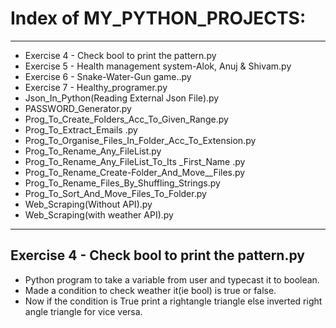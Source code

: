 # Index of MY_PYTHON_PROJECTS:
 ---
 - Exercise 4 - Check bool to print the pattern.py
 - Exercise 5 - Health management system-Alok, Anuj & Shivam.py
 - Exercise 6 - Snake-Water-Gun game..py
 - Exercise 7 - Healthy_programer.py
 - Json_In_Python(Reading External Json File).py
 - PASSWORD_Generator.py
 - Prog_To_Create_Folders_Acc_To_Given_Range.py
 - Prog_To_Extract_Emails .py
 - Prog_To_Organise_Files_In_Folder_Acc_To_Extension.py
 - Prog_To_Rename_Any_FileList.py
 - Prog_To_Rename_Any_FileList_To_Its _First_Name .py
 - Prog_To_Rename_Create-Folder_And_Move__Files.py
 - Prog_To_Rename_Files_By_Shuffling_Strings.py
 - Prog_To_Sort_And_Move_Files_To_Folder.py
 - Web_Scraping(Without API).py
 - Web_Scraping(with weather API).py
---


## Exercise 4 - Check bool to print the pattern.py
- Python program to take a variable from user and typecast it to boolean. 
- Made a condition to check weather it(ie bool) is true or false. 
- Now if the condition is True print a rightangle triangle else inverted right angle triangle for  vice versa.
